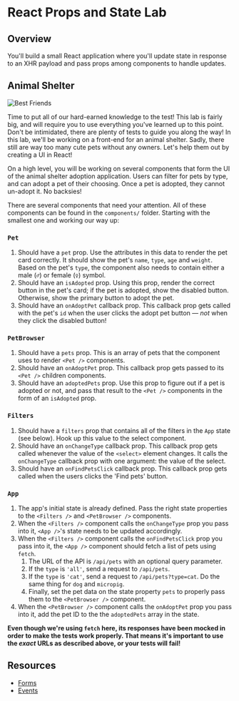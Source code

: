 # React Props and State Lab

## Overview

You'll build a small React application where you'll update state in response to an XHR payload and pass props among components to handle updates. 

## Animal Shelter
![Best Friends](https://media.giphy.com/media/xTiTnz5OOUn49wKbg4/giphy.gif)

Time to put all of our hard-earned knowledge to the test! This lab is fairly big, and will require you to use everything
you've learned up to this point. Don't be intimidated, there are plenty of tests to guide you along the way! In this lab,
we'll be working on a front-end for an animal shelter. Sadly, there still are way too many cute pets without any owners.
Let's help them out by creating a UI in React!

On a high level, you will be working on several components that form the UI of the animal shelter adoption application.
Users can filter for pets by type, and can adopt a pet of their choosing. Once a pet is adopted, they cannot un-adopt
it. No backsies!

There are several components that need your attention. All of these components can be found in the `components/` folder.
Starting with the smallest one and working our way up:

### `Pet`
1. Should have a `pet` prop. Use the attributes in this data to render the pet card correctly. It
should show the pet's `name`, `type`, `age` and `weight`. Based on the pet's `type`, the component also needs to contain
either a male (`♂`) or female (`♀`) symbol.
2. Should have an `isAdopted` prop. Using this prop, render the correct button in the pet's card; if
the pet is adopted, show the disabled button. Otherwise, show the primary button to adopt the pet.
2. Should have an `onAdoptPet` callback prop. This callback prop gets called with the pet's `id` when the user clicks
the adopt pet button — _not_ when they click the disabled button!

### `PetBrowser`
1. Should have a `pets` prop. This is an array of pets that the component uses to render `<Pet />` components.
1. Should have an `onAdoptPet` prop. This callback prop gets passed to its `<Pet />` children components.
1. Should have an `adoptedPets` prop. Use this prop to figure out if a pet is adopted or not, and pass that result to
the `<Pet />` components in the form of an `isAdopted` prop.

### `Filters`
1. Should have a `filters` prop that contains all of the filters in the `App` state (see below). Hook up this value
to the select component.
2. Should have an `onChangeType` callback prop. This callback prop gets called whenever the value of the `<select>`
element changes. It calls the `onChangeType` callback prop with one argument: the value of the select.
3. Should have an `onFindPetsClick` callback prop. This callback prop gets called when the users clicks the 'Find pets'
button.

### `App`
1. The app's initial state is already defined. Pass the right state properties to the `<Filters />` and `<PetBrowser />`
components.
2. When the `<Filters />` component calls the `onChangeType` prop you pass into it, `<App />`'s state needs to be updated
accordingly.
3. When the `<Filters />` component calls the `onFindPetsClick` prop you pass into it, the `<App />` component should
fetch a list of pets using `fetch`.
    1. The URL of the API is `/api/pets` with an optional query parameter.
    2. If the `type` is `'all'`, send a request to `/api/pets`.
    3. If the `type` is `'cat'`, send a request to `/api/pets?type=cat`. Do the same thing for `dog` and `micropig`.
    4. Finally, set the pet data on the state property `pets` to properly pass them to the `<PetBrowser />` component.
4. When the `<PetBrowser />` component calls the `onAdoptPet` prop you pass into it, add the pet ID to the the
`adoptedPets` array in the state.

**Even though we're using `fetch` here, its responses have been mocked in order to make the tests work properly. That
means it's important to use the _exact_ URLs as described above, or your tests will fail!**

## Resources

- [Forms](https://facebook.github.io/react/docs/forms.html)
- [Events](https://facebook.github.io/react/docs/events.html)
